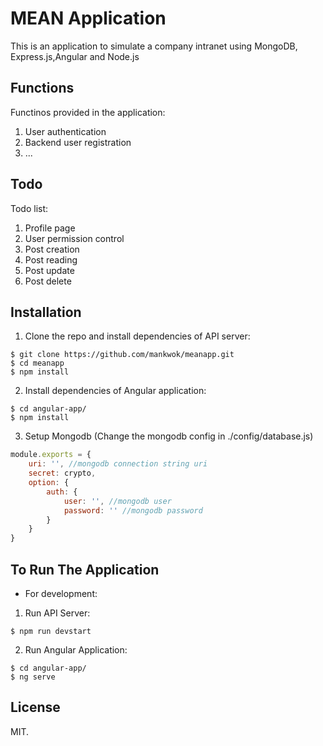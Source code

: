 # MEAN Application
This is an application to simulate a company intranet using MongoDB, Express.js,Angular and Node.js

## Functions
Functinos provided in the application:
1. User authentication
2. Backend user registration
3. ...

## Todo
Todo list:
1. Profile page
2. User permission control 
3. Post creation
4. Post reading
5. Post update
6. Post delete

## Installation
1. Clone the repo and install dependencies of API server:
  ```
  $ git clone https://github.com/mankwok/meanapp.git
  $ cd meanapp
  $ npm install
  ```
2. Install dependencies of Angular application:
```
$ cd angular-app/
$ npm install
```
3. Setup Mongodb (Change the mongodb config in ./config/database.js)
```js
module.exports = {
    uri: '', //mongodb connection string uri
    secret: crypto,
    option: {
        auth: {
            user: '', //mongodb user
            password: '' //mongodb password
        }
    }
}
```

## To Run The Application
- For development:
1. Run API Server:
```
$ npm run devstart
```
2. Run Angular Application:
```
$ cd angular-app/
$ ng serve
```

## License
MIT.
